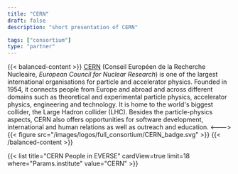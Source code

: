 ```yaml
---
title: "CERN"
draft: false
description: "short presentation of CERN"

tags: ["consortium"]
type: "partner" 
---
```


{{< balanced-content >}}
[CERN](https://www.home.cern) (Conseil Européen de la Recherche Nucleaire, *European Council for Nuclear Research*) is one of the largest international organisations for particle and accelerator physics. Founded in 1954, it connects people from Europe and abroad and across different domains such as theoretical and experimental particle physics, accelerator physics, engineering and technology. It is home to the world's biggest collider, the Large Hadron collider (LHC). Besides the particle-physics aspects, CERN also offers opportunities for software development, international and human relations as well as outreach and education.
<--->
{{< figure src="/images/logos/full_consortium/CERN_badge.svg" >}}
{{< /balanced-content >}}

{{< list title="CERN People in EVERSE" cardView=true limit=18 where="Params.institute" value="CERN"  >}}
